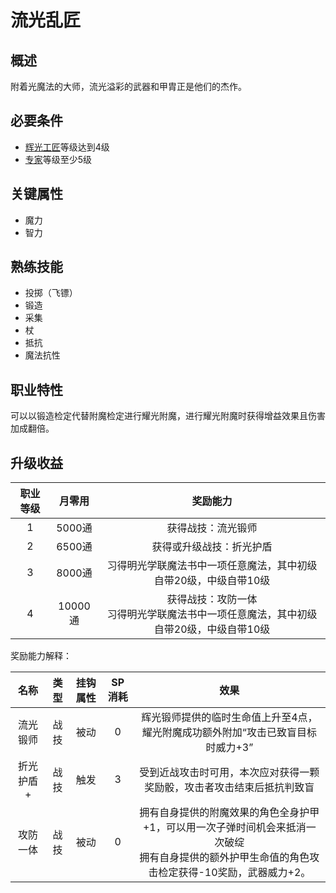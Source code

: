 # 流光乱匠

## 概述

附着光魔法的大师，流光溢彩的武器和甲胄正是他们的杰作。

## 必要条件

* <a href="../lightCraftsman" target="_blank">辉光工匠</a>等级达到4级
* <a href="../../../basicJob/Specialist" target="_blank">专家</a>等级至少5级

## 关键属性

* 魔力
* 智力

## 熟练技能

* 投掷（飞镖）
* 锻造
* 采集
* 杖
* 抵抗
* 魔法抗性
  
## 职业特性

可以以锻造检定代替附魔检定进行耀光附魔，进行耀光附魔时获得增益效果且伤害加成翻倍。

## 升级收益

职业等级|月零用|奖励能力
:--:|:--:|:--:
1|5000通|获得战技：流光锻师
2|6500通|获得或升级战技：折光护盾
3|8000通|习得明光学联魔法书中一项任意魔法，其中初级自带20级，中级自带10级
4|10000通|获得战技：攻防一体<br>习得明光学联魔法书中一项任意魔法，其中初级自带20级，中级自带10级

奖励能力解释：

名称|类型|挂钩属性|SP消耗|效果
:--:|:--:|:--:|:--:|:--:
流光锻师|战技|被动|0|辉光锻师提供的临时生命值上升至4点，耀光附魔成功额外附加“攻击已致盲目标时威力+3”
折光护盾+|战技|触发|3|受到近战攻击时可用，本次应对获得一颗奖励骰，攻击者攻击结束后抵抗判致盲
攻防一体|战技|被动|0|拥有自身提供的附魔效果的角色全身护甲+1，可以用一次子弹时间机会来抵消一次破绽<br>拥有自身提供的额外护甲生命值的角色攻击检定获得-10奖励，武器威力+2。

